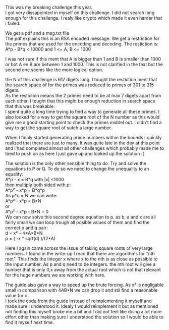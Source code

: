 This was my breaking challenge this year. <br />
I got very dissapointed in myself on this challenge. I did not search long enough for this challenge. I realy like crypto which made it even harder that i failed.

We get a pdf and a msg.txt file<br />
The pdf explains this is an RSA encoded message. We get a restriction for the primes that are used for the encoding and decoding.
The restiction is:
A\*p - B\*q < 10000
and
1 <= A, B <= 1000

I was not sure if this ment that A is bigger than 1 and B is smaller than 1000 or bot A en B are between 1 and 1000. This is not clarified in the text but the second one seems like the more logical option.

the N of this challenge is 617 digets long. I tought the restiction ment that the search space of for the primes was reduced to primes of 301 to 315 digets.<br />
As the restiction means the 2 primes need to be at max 7 digets apart from each other. I tought that this might be enough reduction in search space that this was breakable. <br />
I spent quite a long time trying to find a way to generate all these primes. I also looked for a way to get the square root of the N number as this would give me a good starting point to check the primes middel out. I didn't find a way to get the square root of sutch a large number.

When I finaly started generating prime numbers within the bounds I quickly realized that there are just to many. It was quite late in the day at this point and I had completed almost all other challenges which probably made me to tired to push on as here I just gave up and looked up the solution :(

The solution is the only other sensible thing to do. Try and solve the equations to P or Q. To do so we need to change the unequality to an equality:<br />
A\*p - x = B\*q with |x| <1000<br />
then multiply both sided with p:<br />
A\*p² - x\*p = B\*q\*p<br />
As p\*q = N we can write:<br />
A\*p² - x\*p = B\*N<br />
or<br />
A\*p² - x\*p - B\*N = 0 <br />
We can now solve this second degree equation to p. as b, a and x are all fairly small we can loop trough all posible values of them and find the correct p and q pair:<br />
d = x² - 4\*A\*B\*N<br />
p = ( -x \* sqrt(d) )/(2\*A)<br />

Here I again came across the issue of taking square roots of very large numbers. I found in the write-up I read that there are algorithms for "nth root". This finds the integer x where x to the nth is as close as possible to the input number. As p and q need to be integers. the nth root will give a number that is only 0,x away from the actual root which is not that relevant for the huge numbers we are working with here.

The guide also gave a way to speed up the brute forcing. As x² is negligable small in comparison with 4*A*B*N we can drop it and stil find a reasonable value for d.<br />
I took the code from the guide instead of reimplementing it myself and made sure I understood it. Idealy I would reimplement it but as mentioned not finding this myself broke me a bit and I did not feel like doing a lot more effort other than making sure I understood the solution so I would be able to find it myself next time.


